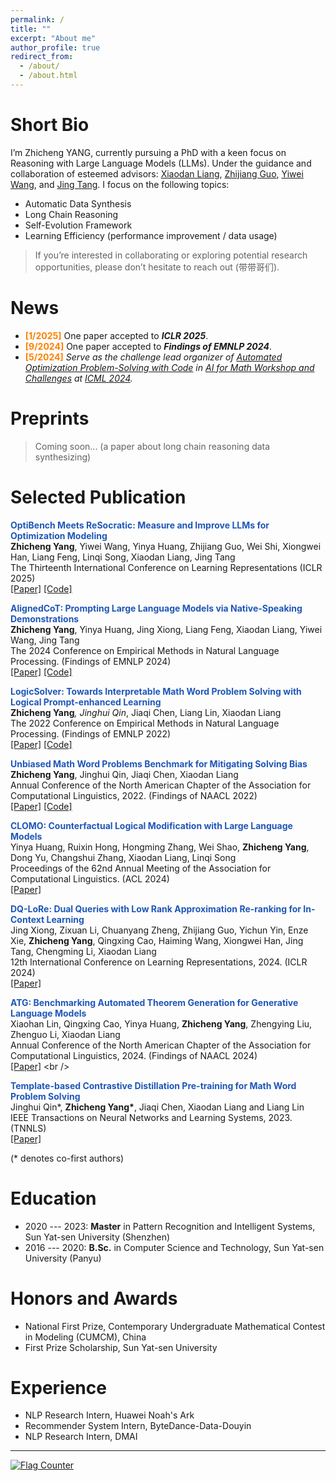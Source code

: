 ```yaml
---
permalink: /
title: ""
excerpt: "About me"
author_profile: true
redirect_from: 
  - /about/
  - /about.html
---
```



Short Bio
===
<!-- I obtained my Master's degree at the [HCP Lab](http://www.sysu-hcp.net/home/) and bachelor's degree in SYSU, where I was fortunately advised by [Prof. Xiaodan Liang](https://scholar.google.com/citations?user=voxznZAAAAAJ&hl=zh-CN) to conduct research in NLP. -->


<!-- Research Interests
=== -->
I’m Zhicheng YANG, currently pursuing a PhD with a keen focus on Reasoning with Large Language Models (LLMs). Under the guidance and collaboration of esteemed advisors: [Xiaodan Liang](https://scholar.google.com/citations?user=voxznZAAAAAJ&hl=zh-CN&oi=ao), [Zhijiang Guo](https://scholar.google.com/citations?user=8b-u3icAAAAJ&hl=zh-CN&oi=ao), [Yiwei Wang](https://scholar.google.com/citations?user=Sh9QvBkAAAAJ&hl=zh-CN&oi=ao), and [Jing Tang](https://scholar.google.com/citations?hl=zh-CN&user=0S4cpyoAAAAJ). I focus on the following topics:
* Automatic Data Synthesis
* Long Chain Reasoning
* Self-Evolution Framework
* Learning Efficiency (performance improvement / data usage)
  
> If you’re interested in collaborating or exploring potential research opportunities, please don’t hesitate to reach out (带带哥们). 


News
===
- **<font style = "color:#FF8000">[1/2025]</font>** One paper accepted to ***ICLR 2025***.
- **<font style = "color:#FF8000">[9/2024]</font>** One paper accepted to ***Findings of EMNLP 2024***.
- **<font style = "color:#FF8000">[5/2024]</font>** *Serve as the challenge lead organizer of [Automated Optimization Problem-Solving with Code](https://www.codabench.org/competitions/2438/) in [AI for Math Workshop and Challenges](https://sites.google.com/view/ai4mathworkshopicml2024) at [ICML 2024](https://icml.cc/Conferences/2024).*


Preprints
===
> Coming soon...
> (a paper about long chain reasoning data synthesizing)


Selected Publication 
===
<strong><font style = "color:#1f57b8">OptiBench Meets ReSocratic: Measure and Improve LLMs for Optimization Modeling</font></strong><br />
<strong>Zhicheng Yang</strong>, Yiwei Wang, Yinya Huang, Zhijiang Guo, Wei Shi, Xiongwei Han, Liang Feng, Linqi Song, Xiaodan Liang, Jing Tang<br />
The Thirteenth International Conference on Learning Representations (ICLR 2025) <br />
[[Paper]](https://arxiv.org/abs/2407.09887v3) [[Code]](https://github.com/yangzhch6/ReSocratic) <br /> 

<strong><font style = "color:#1f57b8">AlignedCoT: Prompting Large Language Models via Native-Speaking Demonstrations</font></strong><br />
<strong>Zhicheng Yang</strong>, Yinya Huang, Jing Xiong, Liang Feng, Xiaodan Liang, Yiwei Wang, Jing Tang <br />
The 2024 Conference on Empirical Methods in Natural Language Processing. (Findings of EMNLP 2024) <br />
[[Paper]](https://aclanthology.org/2024.findings-emnlp.163/) [[Code]](https://github.com/yangzhch6/AlignedCoT) <br /> 

<strong><font style = "color:#1f57b8">LogicSolver: Towards Interpretable Math Word Problem Solving with Logical Prompt-enhanced Learning</font></strong><br />
<strong>Zhicheng Yang<sup>*</sup></strong>, Jinghui Qin<sup>*</sup>, Jiaqi Chen, Liang Lin, Xiaodan Liang<br />
The 2022 Conference on Empirical Methods in Natural Language Processing. (Findings of EMNLP 2022) <br />
[[Paper]](https://anthology.aclweb.org/2022.findings-emnlp.1/) [[Code]](https://github.com/yangzhch6/InterMWP)<br />

<strong><font style = "color:#1f57b8">Unbiased Math Word Problems Benchmark for Mitigating Solving Bias</font></strong><br />
<strong>Zhicheng Yang</strong>, Jinghui Qin, Jiaqi Chen, Xiaodan Liang<br />
Annual Conference of the North American Chapter of the Association for Computational Linguistics, 2022. (Findings of NAACL 2022)<br />
[[Paper]](https://aclanthology.org/2022.findings-naacl.104/) [[Code]](https://github.com/yangzhch6/UnbiasedMWP) <br />

<strong><font style = "color:#1f57b8">CLOMO: Counterfactual Logical Modification with Large Language Models</font></strong><br />
Yinya Huang, Ruixin Hong, Hongming Zhang, Wei Shao, <strong>Zhicheng Yang</strong>, Dong Yu, Changshui Zhang, Xiaodan Liang, Linqi Song <br />
Proceedings of the 62nd Annual Meeting of the Association for Computational Linguistics. (ACL 2024) <br />
[[Paper]](https://arxiv.org/abs/2311.17438) <br />

<strong><font style = "color:#1f57b8">DQ-LoRe: Dual Queries with Low Rank Approximation Re-ranking for In-Context Learning</font></strong><br />
Jing Xiong, Zixuan Li, Chuanyang Zheng, Zhijiang Guo, Yichun Yin, Enze Xie, <strong>Zhicheng Yang</strong>, Qingxing Cao, Haiming Wang, Xiongwei Han, Jing Tang, Chengming Li, Xiaodan Liang <br />
12th International Conference on Learning Representations, 2024. (ICLR 2024)<br />
[[Paper]](https://arxiv.org/abs/2310.02954) <br />

<strong><font style = "color:#1f57b8">ATG: Benchmarking Automated Theorem Generation for Generative Language Models</font></strong><br />
Xiaohan Lin, Qingxing Cao, Yinya Huang, **Zhicheng Yang**, Zhengying Liu, Zhenguo Li, Xiaodan Liang <br />
Annual Conference of the North American Chapter of the Association for Computational Linguistics, 2024. (Findings of NAACL 2024)<br />
[[Paper]](https://openreview.net/forum?id=H0RzzhAxTv&referrer=%5BAuthor%20Console%5D(%2Fgroup%3Fid%3Daclweb.org%2FNAACL%2F2024%2FConference%2FAuthors%23your-submissions)) <br />

<strong><font style = "color:#1f57b8">Template-based Contrastive Distillation Pre-training for Math Word Problem Solving</font></strong><br />
Jinghui Qin*, <strong>Zhicheng Yang*</strong>, Jiaqi Chen, Xiaodan Liang and Liang Lin<br />
IEEE Transactions on Neural Networks and Learning Systems, 2023. (TNNLS) <br />
[[Paper]](https://ieeexplore.ieee.org/document/10113691) <br />

(* denotes co-first authors) <br />


Education
===
* 2020 --- 2023: **Master** in Pattern Recognition and Intelligent Systems, Sun Yat-sen University (Shenzhen)
* 2016 --- 2020: **B.Sc.** in Computer Science and Technology, Sun Yat-sen University (Panyu)


Honors and Awards
===
* National First Prize, Contemporary Undergraduate Mathematical Contest in Modeling (CUMCM), China
* First Prize Scholarship, Sun Yat-sen University

Experience
===
* <div>NLP Research Intern, Huawei Noah's Ark</div> 
* <div>Recommender System Intern, ByteDance-Data-Douyin</div> 
* <div>NLP Research Intern, DMAI</div> 

---
<script>
document.write("Last modifid at: "+document.lastModified+"" )
</script>

<a href="https://info.flagcounter.com/kdvh"><img src="https://s11.flagcounter.com/map/kdvh/size_s/txt_000000/border_CCCCCC/pageviews_1/viewers_0/flags_0/" alt="Flag Counter" border="0"></a>
